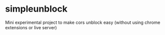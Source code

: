 # simpleunblock

Mini experimental project to make cors unblock easy (without using chrome extensions or live server)
